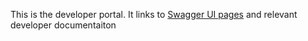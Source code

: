 This is the developer portal. It links to [Swagger UI pages](https://zonewhal.github.io/docspoc01/) and relevant developer documentaiton




